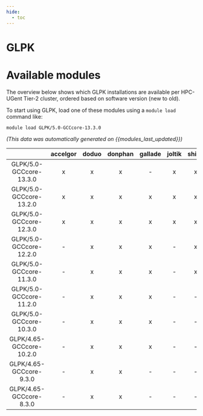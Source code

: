 ```yaml
---
hide:
  - toc
---
```


GLPK
====

# Available modules


The overview below shows which GLPK installations are available per HPC-UGent Tier-2 cluster, ordered based on software version (new to old).

To start using GLPK, load one of these modules using a `module load` command like:

```shell
module load GLPK/5.0-GCCcore-13.3.0
```

*(This data was automatically generated on {{modules_last_updated}})*  

| |accelgor|doduo|donphan|gallade|joltik|shinx|skitty|
| :---: | :---: | :---: | :---: | :---: | :---: | :---: | :---: |
|GLPK/5.0-GCCcore-13.3.0|x|x|x|-|x|x|x|
|GLPK/5.0-GCCcore-13.2.0|x|x|x|x|x|x|x|
|GLPK/5.0-GCCcore-12.3.0|x|x|x|x|x|x|x|
|GLPK/5.0-GCCcore-12.2.0|-|x|x|x|-|x|-|
|GLPK/5.0-GCCcore-11.3.0|-|x|x|x|-|x|-|
|GLPK/5.0-GCCcore-11.2.0|-|x|x|x|-|-|-|
|GLPK/5.0-GCCcore-10.3.0|-|x|x|x|-|-|-|
|GLPK/4.65-GCCcore-10.2.0|-|x|x|x|-|-|-|
|GLPK/4.65-GCCcore-9.3.0|-|x|x|-|-|-|-|
|GLPK/4.65-GCCcore-8.3.0|-|x|x|-|-|-|-|
